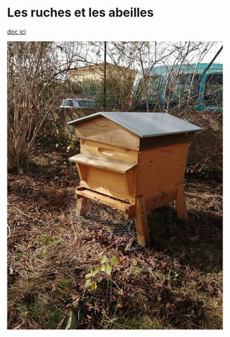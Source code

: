 # Les ruches et les abeilles

[doc ici](https://drive.google.com/drive/folders/1DOVJCS6-jauW6HD5rl7AHtuxAo-QJW0m?usp=sharing)

![rucher](../ressource/image/exemple_ruche_pied.jpg)